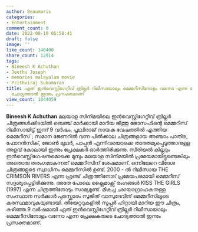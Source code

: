 ```yaml
---
author: Beaumaris
categories:
- Entertainment
comment_count: 0
date: 2022-08-10 05:58:41
draft: false
image: ''
like_count: 140400
share_count: 12914
tags:
- Bineesh K Achuthan
- Jeethu Joseph
- memories malayalam movie
- Prithviraj Sukumaran
title: ഏത് ഇൻവെസ്റ്റിഗേറ്റീവ് ത്രില്ലർ റിലീസായാലും മെമ്മറീസിനോളം വന്നോ എന്ന പ്രേക്ഷകരുടെ
  ചോദ്യത്താൽ ഇന്നും പ്രസക്തമാണ്
view_count: 1844059
---
```


**Bineesh K Achuthan** മലയാള സിനിമയിലെ ഇൻവെസ്റ്റിഗേറ്റീവ് ത്രില്ലർ ചിത്രങ്ങൾക്കിടയിൽ ബെഞ്ച് മാർക്കായി മാറിയ ജീത്തു ജോസഫിന്റെ മെമ്മറീസ് റിലീസായിട്ട് ഇന്ന് 9 വർഷം. പൃഥ്വിരാജ് നായക വേഷത്തിൽ എത്തിയ മെമ്മറീസ് ; സമാന ജേണറിൽ വന്ന പിൽക്കാല ചിത്രങ്ങളായ അഞ്ചാം പാതിര, ഫോറൻസിക്, ജോൺ ലൂഥർ, പാപ്പൻ എന്നിവയൊക്കെ താരതമ്യപ്പെടുത്താനുള്ള അളവ് കോലായി ഇന്നും പ്രേക്ഷകർ ഓർത്തിരിക്കുന്നു. സീരിയൽ കില്ലറും ഇൻവെസ്റ്റിഗേഷനുമൊക്കെ മുമ്പും മലയാള സിനിമയിൽ പ്രമേയമായിട്ടുണ്ടെങ്കിലും അതൊരു തരംഗമാകുന്നത് മെമ്മറീസിന് ശേഷമാണ്. ഒന്നിലേറെ വിദേശ ചിത്രങ്ങളുടെ സ്വാധീനം മെമ്മറീസിൽ ഉണ്ട്. 2000 - ൽ റിലീസായ THE CRIMSON RIVERS എന്ന ഫ്രഞ്ച് ചിത്രത്തിനോട് പ്രമേയപരമായി മെമ്മറീസ് സദൃശ്യപ്പെട്ടിരിക്കുന്നു. അതേ പോലെ ക്ലൈമാക്സ് രംഗങ്ങൾ KISS THE GIRLS (1997) എന്ന ചിത്രത്തിനോടും സാമ്യമുണ്ട്. മികച്ച ഛായാഗ്രാഹകനുള്ള സംസ്ഥാന സർക്കാർ പുരസ്ക്കാരം സുജിത് വാസുദേവിന് മെമ്മറീസിലൂടെ കരസ്ഥമാവുകയുണ്ടായി. തീയേറ്ററുകളിൽ സൂപ്പർ ഹിറ്റായി മാറിയ ഈ ചിത്രം, കഴിഞ്ഞ 9 വർഷമായി ഏത് ഇൻവെസ്റ്റിഗേറ്റീവ് ത്രില്ലർ റിലീസായാലും മെമ്മറീസിനോളം വന്നോ എന്ന പ്രേക്ഷകരുടെ ചോദ്യത്താൽ ഇന്നും പ്രസക്തമാണ്.